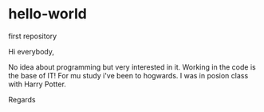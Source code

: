 # hello-world
first repository

Hi everybody,

No idea about programming but very interested in it. Working in the code is the base of IT!
For mu study i've been to hogwards. I was in posion class with Harry Potter.

Regards
